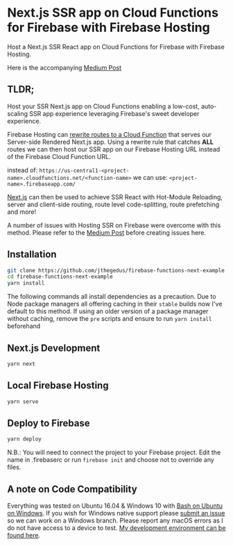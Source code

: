 # Next.js SSR app on Cloud Functions for Firebase with Firebase Hosting
Host a Next.js SSR React app on Cloud Functions for Firebase with Firebase Hosting.

Here is the accompanying [Medium Post](https://medium.com/@jthegedus/next-js-on-cloud-functions-for-firebase-with-firebase-hosting-7911465298f2)

## TLDR;
Host your SSR Next.js app on Cloud Functions enabling a low-cost, auto-scaling SSR app experience leveraging Firebase's sweet developer experience.

Firebase Hosting can [rewrite routes to a Cloud Function](https://firebase.google.com/docs/hosting/url-redirects-rewrites#section-rewrites) that serves our Server-side Rendered Next.js app. Using a rewrite rule that catches **ALL** routes we can then host our SSR app on our Firebase Hosting URL instead of the Firebase Cloud Function URL.

instead of:
`https://us-central1-<project-name>.cloudfunctions.net/<function-name>`
we can use:
`<project-name>.firebaseapp.com/`

[Next.js](https://github.com/zeit/next.js/) can then be used to achieve SSR React with Hot-Module Reloading, server and client-side routing, route level code-splitting, route prefetching and more!

A number of issues with Hosting SSR on Firebase were overcome with this method. Please refer to the [Medium Post](https://medium.com/@jthegedus/next-js-on-cloud-functions-for-firebase-with-firebase-hosting-7911465298f2) before creating issues here.

## Installation
```bash
git clone https://github.com/jthegedus/firebase-functions-next-example
cd firebase-functions-next-example
yarn install
```

The following commands all install dependencies as a precaution. Due to Node package managers all offering caching in their `stable` builds now I've default to this method. If using an older version of a package manager without caching, remove the `pre` scripts and ensure to run `yarn install` beforehand

## Next.js Development
```bash
yarn next
```

## Local Firebase Hosting
```bash
yarn serve
```

## Deploy to Firebase
```bash
yarn deploy
```
N.B.: You will need to connect the project to your Firebase project. Edit the name in .firebaserc or run `firebase init` and choose not to override any files.

## A note on Code Compatibility
Everything was tested on Ubuntu 16.04 & Windows 10 with [Bash on Ubuntu on Windows](https://msdn.microsoft.com/en-au/commandline/wsl/about). If you wish for Windows native support please [submit an issue](https://github.com/jthegedus/firebase-functions-next-example/issues/new) so we can work on a Windows branch. Please report any macOS errors as I do not have access to a device to test. [My development environment can be found here](https://github.com/jthegedus/dotfiles).
